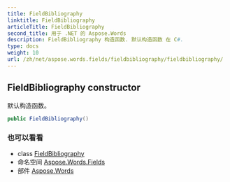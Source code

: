 ```yaml
---
title: FieldBibliography
linktitle: FieldBibliography
articleTitle: FieldBibliography
second_title: 用于 .NET 的 Aspose.Words
description: FieldBibliography 构造函数. 默认构造函数 在 C#.
type: docs
weight: 10
url: /zh/net/aspose.words.fields/fieldbibliography/fieldbibliography/
---
```

## FieldBibliography constructor

默认构造函数。

```csharp
public FieldBibliography()
```

### 也可以看看

* class [FieldBibliography](../)
* 命名空间 [Aspose.Words.Fields](../../../aspose.words.fields/)
* 部件 [Aspose.Words](../../../)
